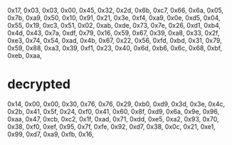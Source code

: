 0x17, 0x03, 0x03, 0x00, 0x45,
0x32, 0x2d, 0x6b, 0xc7, 0x66, 0x6a, 0x05, 0x7b, 0xa9, 0x50, 0x10, 0x91, 0x21, 0x3e, 0xf4, 0xa9,
0x0e, 0xd5, 0x04, 0x55, 0x19, 0xc3, 0x51, 0x02, 0xab, 0xde, 0x73, 0x7e, 0x26, 0xd1, 0xb4, 0x4d,
0x43, 0x7a, 0xdf, 0x79, 0x16, 0x59, 0x67, 0x39, 0xa8, 0x33, 0x2f, 0xe3, 0x74, 0x54, 0xad, 0x4b,
0x67, 0x22, 0x56, 0xfd, 0xbd, 0x31, 0x79, 0x59, 0x88, 0xa3, 0x39, 0xf1, 0x23, 0x40, 0x6d, 0xb6,
0x6c, 0x68, 0xbf, 0xeb, 0xaa,

# decrypted

0x14, 0x00, 0x00, 0x30, 0x76, 0x76, 0x29, 0xb0, 0xd9, 0x3d, 0x3e, 0x4c, 0x2b, 0x41, 0x5f, 0x24,
0xf0, 0x41, 0x60, 0x8f, 0xd9, 0x6a, 0x9e, 0x96, 0xaa, 0x47, 0xcb, 0xc2, 0x1f, 0xad, 0x71, 0xdd,
0xe5, 0xa2, 0x93, 0x70, 0x38, 0xf0, 0xef, 0x95, 0x7f, 0xfe, 0x92, 0xd7, 0x38, 0x0c, 0x21, 0xe1,
0x99, 0xd7, 0xa9, 0xfb, 0x16,